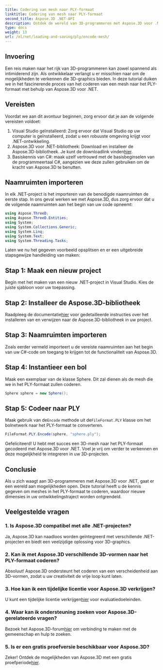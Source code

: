 ```yaml
---
title: Codering van mesh naar PLY-formaat
linktitle: Codering van mesh naar PLY-formaat
second_title: Aspose.3D .NET-API
description: Ontdek de wereld van 3D-programmeren met Aspose.3D voor .NET. Leer hoe u moeiteloos meshes naar het PLY-formaat codeert. Verbeter uw ontwikkelingsspel!
type: docs
weight: 13
url: /nl/net/loading-and-saving/ply/encode-mesh/
---
```

## Invoering
Een reis maken naar het rijk van 3D-programmeren kan zowel spannend als intimiderend zijn. Als ontwikkelaar verlangt u er misschien naar om de mogelijkheden te verkennen die 3D-graphics bieden. In deze tutorial duiken we in het fascinerende proces van het coderen van een mesh naar het PLY-formaat met behulp van Aspose.3D voor .NET.
## Vereisten
Voordat we aan dit avontuur beginnen, zorg ervoor dat je aan de volgende vereisten voldoet:
1. Visual Studio geïnstalleerd: Zorg ervoor dat Visual Studio op uw computer is geïnstalleerd, zodat u een robuuste omgeving krijgt voor .NET-ontwikkeling.
2. Aspose.3D voor .NET-bibliotheek: Download en installeer de Aspose.3D-bibliotheek. Je kunt de downloadlink vinden[hier](https://releases.aspose.com/3d/net/).
3. Basiskennis van C#: maak uzelf vertrouwd met de basisbeginselen van de programmeertaal C#, aangezien we deze zullen gebruiken om de kracht van Aspose.3D te benutten.
## Naamruimten importeren
In elk .NET-project is het importeren van de benodigde naamruimten de eerste stap. In ons geval werken we met Aspose.3D, dus zorg ervoor dat u de volgende naamruimten aan het begin van uw code opneemt:
```csharp
using Aspose.ThreeD;
using Aspose.ThreeD.Entities;
using System;
using System.Collections.Generic;
using System.Linq;
using System.Text;
using System.Threading.Tasks;
```
Laten we nu het gegeven voorbeeld opsplitsen en er een uitgebreide stapsgewijze handleiding van maken:
## Stap 1: Maak een nieuw project
Begin met het maken van een nieuw .NET-project in Visual Studio. Kies de juiste sjabloon voor uw toepassing.
## Stap 2: Installeer de Aspose.3D-bibliotheek
 Raadpleeg de documentatie[hier](https://reference.aspose.com/3d/net/) voor gedetailleerde instructies over het installeren van en verwijzen naar de Aspose.3D-bibliotheek in uw project.
## Stap 3: Naamruimten importeren
Zoals eerder vermeld importeert u de vereiste naamruimten aan het begin van uw C#-code om toegang te krijgen tot de functionaliteit van Aspose.3D.
## Stap 4: Instantieer een bol
Maak een exemplaar van de klasse Sphere. Dit zal dienen als de mesh die we in het PLY-formaat zullen coderen.
```csharp
Sphere sphere = new Sphere();
```
## Stap 5: Codeer naar PLY
 Maak gebruik van de`Encode` methode uit de`FileFormat.PLY` klasse om het bolnetwerk naar het PLY-formaat te converteren.
```csharp
FileFormat.PLY.Encode(sphere, "sphere.ply");
```
Gefeliciteerd! U hebt met succes een 3D-mesh naar het PLY-formaat gecodeerd met Aspose.3D voor .NET. Voel je vrij om verder te verkennen en deze mogelijkheid te integreren in uw 3D-projecten.
## Conclusie
Als u zich waagt aan 3D-programmeren met Aspose.3D voor .NET, gaat er een wereld aan mogelijkheden open. Deze tutorial heeft u de kennis gegeven om meshes in het PLY-formaat te coderen, waardoor nieuwe dimensies in uw ontwikkelingstraject worden ontgrendeld.
## Veelgestelde vragen
### 1. Is Aspose.3D compatibel met alle .NET-projecten?
Ja, Aspose.3D kan naadloos worden geïntegreerd met verschillende .NET-projecten en biedt een veelzijdige oplossing voor 3D-graphics.
### 2. Kan ik met Aspose.3D verschillende 3D-vormen naar het PLY-formaat coderen?
Absoluut! Aspose.3D ondersteunt het coderen van een verscheidenheid aan 3D-vormen, zodat u uw creativiteit de vrije loop kunt laten.
### 3. Hoe kan ik een tijdelijke licentie voor Aspose.3D verkrijgen?
 U kunt een tijdelijke licentie verkrijgen[hier](https://purchase.aspose.com/temporary-license/) voor evaluatiedoeleinden.
### 4. Waar kan ik ondersteuning zoeken voor Aspose.3D-gerelateerde vragen?
 Bezoek het Aspose.3D-forum[hier](https://forum.aspose.com/c/3d/18) om verbinding te maken met de gemeenschap en hulp te zoeken.
### 5. Is er een gratis proefversie beschikbaar voor Aspose.3D?
 Zeker! Ontdek de mogelijkheden van Aspose.3D met een gratis proefperiode[hier](https://releases.aspose.com/).
